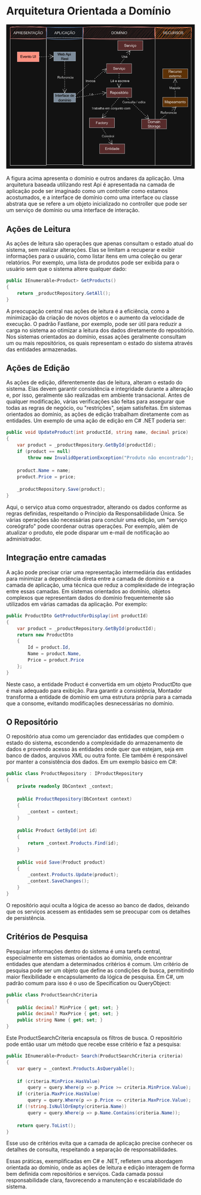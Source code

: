 # Arquitetura Orientada a Domínio

!['Arquitetura orientada a dominio'](../../assets/Arquitetura-orientada-dominio.png)

A figura acima apresenta o domínio e outros andares da aplicação. Uma arquitetura baseada utilizando rest Api é apresentada na camada de aplicação pode ser imaginado como um controller como estamos acostumados, e a interface de domínio como uma interface ou classe abstrata  que se refere a um objeto inicializado no controller que pode ser um serviço de domínio ou uma interface de interação.

## Ações de Leitura

As ações de leitura são operações que apenas consultam o estado atual do sistema, sem realizar alterações. Elas se limitam a recuperar e exibir informações para o usuário, como listar itens em uma coleção ou gerar relatórios. Por exemplo, uma lista de produtos pode ser exibida para o usuário sem que o sistema altere qualquer dado:

```csharp
public IEnumerable<Product> GetProducts()
{
    return _productRepository.GetAll();
}
```

A preocupação central nas ações de leitura é a eficiência, como a minimização da criação de novos objetos e o aumento da velocidade de execução. O padrão Fastlane, por exemplo, pode ser útil para reduzir a carga no sistema ao otimizar a leitura dos dados diretamente do repositório. Nos sistemas orientados ao domínio, essas ações geralmente consultam um ou mais repositórios, os quais representam o estado do sistema através das entidades armazenadas.

## Ações de Edição

As ações de edição, diferentemente das de leitura, alteram o estado do sistema. Elas devem garantir consistência e integridade durante a alteração e, por isso, geralmente são realizadas em ambiente transacional. Antes de qualquer modificação, várias verificações são feitas para assegurar que todas as regras de negócio, ou "restrições", sejam satisfeitas. Em sistemas orientados ao domínio, as ações de edição trabalham diretamente com as entidades. Um exemplo de uma ação de edição em C# .NET poderia ser:

```csharp
public void UpdateProduct(int productId, string name, decimal price)
{
    var product = _productRepository.GetById(productId);
    if (product == null)
        throw new InvalidOperationException("Produto não encontrado");

    product.Name = name;
    product.Price = price;

    _productRepository.Save(product);
}
```

Aqui, o serviço atua como orquestrador, alterando os dados conforme as regras definidas, respeitando o Princípio da Responsabilidade Única. Se várias operações são necessárias para concluir uma edição, um "serviço coreógrafo" pode coordenar outras operações. Por exemplo, além de atualizar o produto, ele pode disparar um e-mail de notificação ao administrador.

## Integração entre camadas

A ação pode precisar criar uma representação intermediária das entidades para minimizar a dependência direta entre a camada de domínio e a camada de aplicação, uma técnica que reduz a complexidade de integração entre essas camadas. Em sistemas orientados ao domínio, objetos complexos que representam dados do domínio frequentemente são utilizados em várias camadas da aplicação. Por exemplo:

```csharp
public ProductDto GetProductForDisplay(int productId)
{
    var product = _productRepository.GetById(productId);
    return new ProductDto
    {
        Id = product.Id,
        Name = product.Name,
        Price = product.Price
    };
}
```
Neste caso, a entidade Product é convertida em um objeto ProductDto que é mais adequado para exibição. Para garantir a consistência, Montador transforma a entidade de domínio em uma estrutura própria para a camada que a consome, evitando modificações desnecessárias no domínio.

## O Repositório

O repositório atua como um gerenciador das entidades que compõem o estado do sistema, escondendo a complexidade do armazenamento de dados e provendo acesso às entidades onde quer que estejam, seja em banco de dados, arquivos XML ou outra fonte. Ele também é responsável por manter a consistência dos dados. Em um exemplo básico em C#:

```csharp
public class ProductRepository : IProductRepository
{
    private readonly DbContext _context;

    public ProductRepository(DbContext context)
    {
        _context = context;
    }

    public Product GetById(int id)
    {
        return _context.Products.Find(id);
    }

    public void Save(Product product)
    {
        _context.Products.Update(product);
        _context.SaveChanges();
    }
}
```

O repositório aqui oculta a lógica de acesso ao banco de dados, deixando que os serviços acessem as entidades sem se preocupar com os detalhes de persistência.

## Critérios de Pesquisa

Pesquisar informações dentro do sistema é uma tarefa central, especialmente em sistemas orientados ao domínio, onde encontrar entidades que atendam a determinados critérios é comum. Um critério de pesquisa pode ser um objeto que define as condições de busca, permitindo maior flexibilidade e encapsulamento da lógica de pesquisa. Em C#, um padrão comum para isso é o uso de Specification ou QueryObject:

```csharp
public class ProductSearchCriteria
{
    public decimal? MinPrice { get; set; }
    public decimal? MaxPrice { get; set; }
    public string Name { get; set; }
}
```

Este ProductSearchCriteria encapsula os filtros de busca. O repositório pode então usar um método que recebe esse critério e faz a pesquisa:

```csharp
public IEnumerable<Product> Search(ProductSearchCriteria criteria)
{
    var query = _context.Products.AsQueryable();

    if (criteria.MinPrice.HasValue)
        query = query.Where(p => p.Price >= criteria.MinPrice.Value);
    if (criteria.MaxPrice.HasValue)
        query = query.Where(p => p.Price <= criteria.MaxPrice.Value);
    if (!string.IsNullOrEmpty(criteria.Name))
        query = query.Where(p => p.Name.Contains(criteria.Name));

    return query.ToList();
}
```

Esse uso de critérios evita que a camada de aplicação precise conhecer os detalhes de consulta, respeitando a separação de responsabilidades.

Essas práticas, exemplificadas em C# e .NET, refletem uma abordagem orientada ao domínio, onde as ações de leitura e edição interagem de forma bem definida com repositórios e serviços. Cada camada possui responsabilidade clara, favorecendo a manutenção e escalabilidade do sistema.